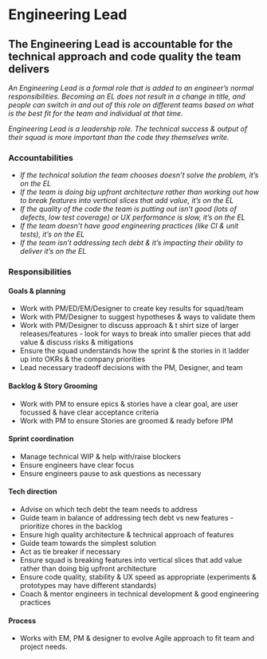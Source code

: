 Engineering Lead
========================

## The Engineering Lead is accountable for the technical approach and code quality the team delivers 
*An Engineering Lead is a formal role that is added to an engineer’s normal responsibilities.  Becoming an EL does not result in a change in title, and people can switch in and out of this role on different teams based on what is the best fit for the team and individual at that time.*

*Engineering Lead is a leadership role. The technical success & output of their squad is more important than the code they themselves write.*

### Accountabilities
* *If the technical solution the team chooses doesn’t solve the problem, it’s on the EL*
* *If the team is doing big upfront architecture rather than working out how to break features into vertical slices that add value, it’s on the EL*
* *If the quality of the code the team is putting out isn’t good (lots of defects, low test coverage) or UX performance is slow, it’s on the EL*
* *If the team doesn’t have good engineering practices (like CI & unit tests), it’s on the EL*
* *If the team isn’t addressing tech debt & it’s impacting their ability to deliver it’s on the EL*


### Responsibilities
#### Goals & planning
* Work with PM/ED/EM/Designer to create key results for squad/team
* Work with PM/Designer to suggest hypotheses & ways to validate them
* Work with PM/Designer to discuss approach & t shirt size of larger releases/features - look for ways to break into smaller pieces that add value & discuss risks & mitigations
* Ensure the squad understands how the sprint & the stories in it ladder up into OKRs & the company priorities
* Lead necessary tradeoff decisions with the PM, Designer, and team
#### Backlog & Story Grooming
* Work with PM to ensure epics & stories have a clear goal, are user focussed & have clear acceptance criteria
* Work with PM to ensure Stories are groomed & ready before IPM
#### Sprint coordination
* Manage technical WIP & help with/raise blockers
* Ensure engineers have clear focus
* Ensure engineers pause to ask questions as necessary
#### Tech direction
* Advise on which tech debt the team needs to address
* Guide team in balance of addressing tech debt vs new features - prioritize chores in the backlog
* Ensure high quality architecture & technical approach of features
* Guide team towards the simplest solution 
* Act as tie breaker if necessary
* Ensure squad is breaking features into vertical slices that add value rather than doing big upfront architecture 
* Ensure code quality, stability & UX speed as appropriate (experiments & prototypes may have different standards)
* Coach & mentor engineers in technical development & good engineering practices
#### Process
* Works with EM, PM & designer to evolve Agile approach to fit team and project needs.


